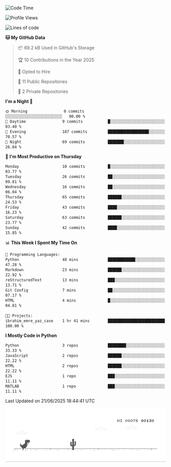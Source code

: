 <!--START_SECTION:waka-->
![Code Time](http://img.shields.io/badge/Code%20Time-23%20hrs%205%20mins-blue)

![Profile Views](http://img.shields.io/badge/Profile%20Views-0-blue)

![Lines of code](https://img.shields.io/badge/From%20Hello%20World%20I%27ve%20Written-616.8%20thousand%20lines%20of%20code-blue)

**🐱 My GitHub Data** 

> 📦 69.2 kB Used in GitHub's Storage 
 > 
> 🏆 10 Contributions in the Year 2025
 > 
> 💼 Opted to Hire
 > 
> 📜 11 Public Repositories 
 > 
> 🔑 2 Private Repositories 
 > 
**I'm a Night 🦉** 

```text
🌞 Morning                0 commits           ░░░░░░░░░░░░░░░░░░░░░░░░░   00.00 % 
🌆 Daytime                9 commits           █░░░░░░░░░░░░░░░░░░░░░░░░   03.40 % 
🌃 Evening                187 commits         ██████████████████░░░░░░░   70.57 % 
🌙 Night                  69 commits          ███████░░░░░░░░░░░░░░░░░░   26.04 % 
```
📅 **I'm Most Productive on Thursday** 

```text
Monday                   10 commits          █░░░░░░░░░░░░░░░░░░░░░░░░   03.77 % 
Tuesday                  26 commits          ██░░░░░░░░░░░░░░░░░░░░░░░   09.81 % 
Wednesday                16 commits          ██░░░░░░░░░░░░░░░░░░░░░░░   06.04 % 
Thursday                 65 commits          ██████░░░░░░░░░░░░░░░░░░░   24.53 % 
Friday                   43 commits          ████░░░░░░░░░░░░░░░░░░░░░   16.23 % 
Saturday                 63 commits          ██████░░░░░░░░░░░░░░░░░░░   23.77 % 
Sunday                   42 commits          ████░░░░░░░░░░░░░░░░░░░░░   15.85 % 
```


📊 **This Week I Spent My Time On** 

```text
💬 Programming Languages: 
Python                   48 mins             ████████████░░░░░░░░░░░░░   47.28 % 
Markdown                 23 mins             ██████░░░░░░░░░░░░░░░░░░░   22.92 % 
reStructuredText         13 mins             ███░░░░░░░░░░░░░░░░░░░░░░   13.71 % 
Git Config               7 mins              ██░░░░░░░░░░░░░░░░░░░░░░░   07.17 % 
HTML                     4 mins              █░░░░░░░░░░░░░░░░░░░░░░░░   04.81 % 

🐱‍💻 Projects: 
ibrahim_emre_yaz_case    1 hr 41 mins        █████████████████████████   100.00 % 
```

**I Mostly Code in Python** 

```text
Python                   3 repos             ████████░░░░░░░░░░░░░░░░░   33.33 % 
JavaScript               2 repos             ██████░░░░░░░░░░░░░░░░░░░   22.22 % 
HTML                     2 repos             ██████░░░░░░░░░░░░░░░░░░░   22.22 % 
EJS                      1 repo              ███░░░░░░░░░░░░░░░░░░░░░░   11.11 % 
MATLAB                   1 repo              ███░░░░░░░░░░░░░░░░░░░░░░   11.11 % 
```




 Last Updated on 21/06/2025 18:44:41 UTC
<!--END_SECTION:waka-->

![Alt Text](dino.gif)

<!--
**Emre-Yaz/emre-yaz** is a ✨ _special_ ✨ repository because its `README.md` (this file) appears on your GitHub profile.
-->
